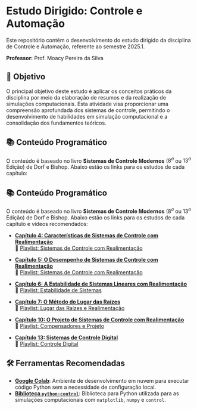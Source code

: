 # Estudo Dirigido: Controle e Automação

Este repositório contém o desenvolvimento do estudo dirigido da disciplina de Controle e Automação, referente ao semestre 2025.1.

**Professor:** Prof. Moacy Pereira da Silva

## 🎯 Objetivo

O principal objetivo deste estudo é aplicar os conceitos práticos da disciplina por meio da elaboração de resumos e da realização de simulações computacionais. Esta atividade visa proporcionar uma compreensão aprofundada dos sistemas de controle, permitindo o desenvolvimento de habilidades em simulação computacional e a consolidação dos fundamentos teóricos.

## 📚 Conteúdo Programático

O conteúdo é baseado no livro **Sistemas de Controle Modernos** ($8^{a}$ ou $13^{a}$ Edição) de Dorf e Bishop. Abaixo estão os links para os estudos de cada capítulo:

## 📚 Conteúdo Programático

O conteúdo é baseado no livro **Sistemas de Controle Modernos** ($8^{a}$ ou $13^{a}$ Edição) de Dorf e Bishop. Abaixo estão os links para os estudos de cada capítulo e vídeos recomendados:

* **[Capítulo 4: Características de Sistemas de Controle com Realimentação](https://colab.research.google.com/drive/13O4S58eiQ-5oNrUJqN_b74F2S7fvByAb?usp=sharing)**  
  🎥 [Playlist: Sistemas de Controle com Realimentação](https://www.youtube.com/watch?v=neYCp5JoYV0&list=PLotZYHQBkGgQ7LzIkslTtXzmElRn7-Y99)

* **[Capítulo 5: O Desempenho de Sistemas de Controle com Realimentação](https://colab.research.google.com/drive/1lofd1ZPpFwoirhjvAqHdaZshHwyiQYQu?usp=sharing)**  
  🎥 [Playlist: Sistemas de Controle com Realimentação](https://www.youtube.com/watch?v=neYCp5JoYV0&list=PLotZYHQBkGgQ7LzIkslTtXzmElRn7-Y99)

* **[Capítulo 6: A Estabilidade de Sistemas Lineares com Realimentação](https://colab.research.google.com/drive/15vJG7jCOCdTJsDs0i1xd-LNhF1QUgaFI?usp=sharing)**  
  🎥 [Playlist: Estabilidade de Sistemas](https://www.youtube.com/watch?v=neYCp5JoYV0&list=PLotZYHQBkGgQ7LzIkslTtXzmElRn7-Y99)

* **[Capítulo 7: O Método do Lugar das Raízes](https://colab.research.google.com/drive/1Z0GFjoR_O_QA2TRwhsttgLmcCgmuS57F?usp=sharing)**  
  🎥 [Playlist: Lugar das Raízes e Realimentação](https://www.youtube.com/playlist?list=PLjhzxDly7tNTQbDJMuVpOb-P2GXH8NHwF)

* **[Capítulo 10: O Projeto de Sistemas de Controle com Realimentação](https://colab.research.google.com/drive/1afvo34HSY-YbGVK2opaKHdOHlW3Zz7Ru?usp=sharing)**  
  🎥 [Playlist: Compensadores e Projeto](https://www.youtube.com/playlist?list=PLjhzxDly7tNTQbDJMuVpOb-P2GXH8NHwF)

* **[Capítulo 13: Sistemas de Controle Digital](https://colab.research.google.com/drive/1wF9_yik2Fu3fLi9PQOcNhw5siAoWpcyw?usp=sharing)**  
  🎥 [Playlist: Controle Digital](https://www.youtube.com/watch?v=A4gAq-wcUgc&list=PLotZYHQBkGgQYY6pw_Y7G-BLlGshE6rYW)



## 🛠️ Ferramentas Recomendadas

* **[Google Colab](https://colab.research.google.com)**: Ambiente de desenvolvimento em nuvem para executar código Python sem a necessidade de configuração local.
* **[Biblioteca `python-control`](https://python-control.readthedocs.io)**: Biblioteca para Python utilizada para as simulações computacionais com `matplotlib`, `numpy` e `control`.
